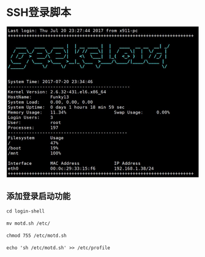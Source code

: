 # SSH登录脚本
![alt](/ssh.jpg)
## 添加登录启动功能

    cd login-shell
  
    mv motd.sh /etc/
  
    chmod 755 /etc/motd.sh
  
    echo 'sh /etc/motd.sh' >> /etc/profile
